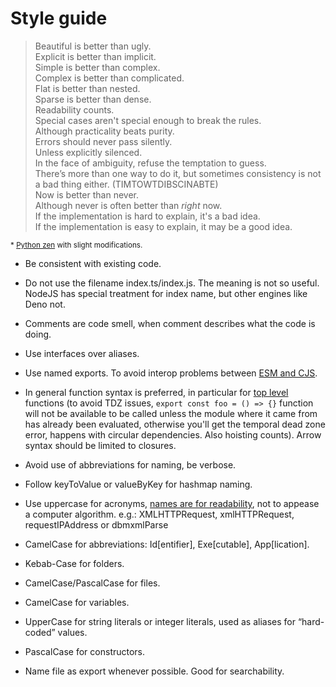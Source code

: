# Style guide

> Beautiful is better than ugly.</br>
> Explicit is better than implicit.</br>
> Simple is better than complex.</br>
> Complex is better than complicated.</br>
> Flat is better than nested.</br>
> Sparse is better than dense.</br>
> Readability counts.</br>
> Special cases aren't special enough to break the rules.</br>
> Although practicality beats purity.</br>
> Errors should never pass silently.</br>
> Unless explicitly silenced.</br>
> In the face of ambiguity, refuse the temptation to guess.</br>
> There’s more than one way to do it, but sometimes consistency is not a bad thing either. (TIMTOWTDIBSCINABTE)</br>
> Now is better than never.</br>
> Although never is often better than _right_ now.</br>
> If the implementation is hard to explain, it's a bad idea.</br>
> If the implementation is easy to explain, it may be a good idea.

<sub>\* [Python zen](https://www.python.org/dev/peps/pep-0020/) with slight modifications.</sup>

- Be consistent with existing code.

- Do not use the filename index.ts/index.js.
  The meaning is not so useful.
  NodeJS has special treatment for index name, but other engines like Deno not.

- Comments are code smell, when comment describes what the code is doing.

- Use interfaces over aliases.

- Use named exports.
  To avoid interop problems between [ESM and CJS](https://github.com/rollup/rollup/issues/1961#issuecomment-423037881).

- In general function syntax is preferred, in particular for [top level](https://deno.land/manual@v1.10.3/contributing/style_guide#top-level-functions-should-not-use-arrow-syntax) functions (to avoid TDZ issues, `export const foo = () => {}` function will not be available to be called unless the module where it came from has already been evaluated, otherwise you'll get the temporal dead zone error, happens with circular dependencies. Also hoisting counts). Arrow syntax should be limited to closures.

- Avoid use of abbreviations for naming, be verbose.

- Follow keyToValue or valueByKey for hashmap naming.

- Use uppercase for acronyms, [names are for readability](https://github.com/airbnb/javascript#naming--Acronyms-and-Initialisms), not to appease a computer algorithm. e.g.: XMLHTTPRequest, xmlHTTPRequest, requestIPAddress or dbmxmlParse

- CamelCase for abbreviations: Id[entifier], Exe[cutable], App[lication].

- Kebab-Case for folders.

- CamelCase/PascalCase for files.

- CamelCase for variables.

- UpperCase for string literals or integer literals, used as aliases for “hard-coded” values.

- PascalCase for constructors.

- Name file as export whenever possible. Good for searchability.
